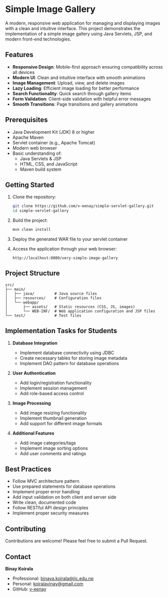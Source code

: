 ﻿# Simple Image Gallery

A modern, responsive web application for managing and displaying images with a clean and intuitive interface. This project demonstrates the implementation of a simple image gallery using Java Servlets, JSP, and modern front-end technologies.

## Features

- **Responsive Design**: Mobile-first approach ensuring compatibility across all devices
- **Modern UI**: Clean and intuitive interface with smooth animations
- **Image Management**: Upload, view, and delete images
- **Lazy Loading**: Efficient image loading for better performance
- **Search Functionality**: Quick search through gallery items
- **Form Validation**: Client-side validation with helpful error messages
- **Smooth Transitions**: Page transitions and gallery animations

## Prerequisites

- Java Development Kit (JDK) 8 or higher
- Apache Maven
- Servlet container (e.g., Apache Tomcat)
- Modern web browser
- Basic understanding of:
  - Java Servlets & JSP
  - HTML, CSS, and JavaScript
  - Maven build system

## Getting Started

1. Clone the repository:
   ```bash
   git clone https://github.com/v-eenay/simple-servlet-gallery.git
   cd simple-servlet-gallery
   ```

2. Build the project:
   ```bash
   mvn clean install
   ```

3. Deploy the generated WAR file to your servlet container

4. Access the application through your web browser:
   ```
   http://localhost:8080/very-simple-image-gallery
   ```

## Project Structure

```
src/
├── main/
│   ├── java/         # Java source files
│   ├── resources/    # Configuration files
│   └── webapp/
│       ├── assets/   # Static resources (CSS, JS, images)
│       └── WEB-INF/  # Web application configuration and JSP files
└── test/             # Test files
```

## Implementation Tasks for Students

1. **Database Integration**
   - Implement database connectivity using JDBC
   - Create necessary tables for storing image metadata
   - Implement DAO pattern for database operations

2. **User Authentication**
   - Add login/registration functionality
   - Implement session management
   - Add role-based access control

3. **Image Processing**
   - Add image resizing functionality
   - Implement thumbnail generation
   - Add support for different image formats

4. **Additional Features**
   - Add image categories/tags
   - Implement image sorting options
   - Add user comments and ratings

## Best Practices

- Follow MVC architecture pattern
- Use prepared statements for database operations
- Implement proper error handling
- Add input validation on both client and server side
- Write clean, documented code
- Follow RESTful API design principles
- Implement proper security measures

## Contributing

Contributions are welcome! Please feel free to submit a Pull Request.

## Contact

**Binay Koirala**
- Professional: binaya.koirala@iic.edu.np
- Personal: koiralavinay@gmail.com
- GitHub: [v-eenay](https://github.com/v-eenay)
